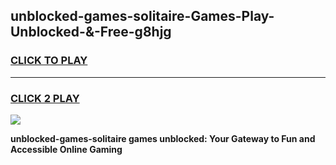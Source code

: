 
## unblocked-games-solitaire-Games-Play-Unblocked-&-Free-g8hjg
<h3>
<a href="https://premium76.site?title=unblocked-games-solitaire&ref=24A">CLICK TO PLAY</a></h3>
<hr>

<h3>
<a href="https://premium76.site?title=unblocked-games-solitaire&ref=24A">CLICK 2 PLAY</a>
  
</h3>

<a href="https://premium76.site?title=unblocked-games-solitaire&ref=24A"><img src="https://clearcache.store/games.png"></a>


**unblocked-games-solitaire games unblocked: Your Gateway to Fun and Accessible Online Gaming**
